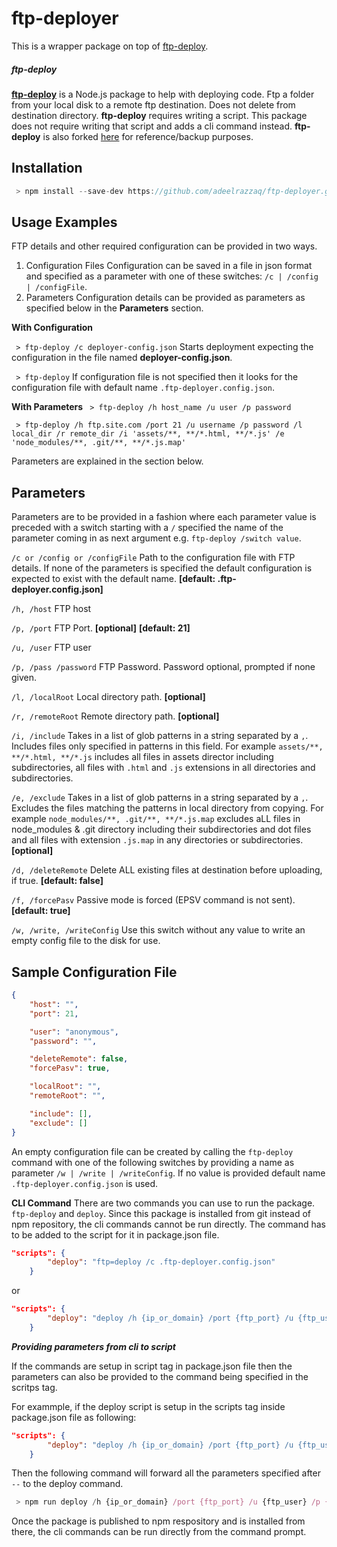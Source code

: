 # ftp-deployer
This is a wrapper package on top of [ftp-deploy](https://github.com/simonh1000/ftp-deploy).

##### ftp-deploy

**[ftp-deploy](https://github.com/simonh1000/ftp-deploy)** is a Node.js package to help with deploying code. Ftp a folder from your local disk to a remote ftp destination. Does not delete from destination directory.
**ftp-deploy** requires writing a script. This package does not require writing that script and adds a cli command instead.
**ftp-deploy** is also forked [here](https://github.com/adeelrazzaq/ftp-deploy) for reference/backup purposes.

## Installation

```js
 > npm install --save-dev https://github.com/adeelrazzaq/ftp-deployer.git
```

## Usage Examples
FTP details and other required configuration can be provided in two ways.
1. Configuration Files
Configuration can be saved in a file in json format and specified as a parameter with one of these switches: `/c | /config | /configFile`.
2. Parameters
Configuration details can be provided as parameters as specified below in the **Parameters** section.

**With Configuration**

` > ftp-deploy /c deployer-config.json`
Starts deployment expecting the configuration in the file named **deployer-config.json**.

` > ftp-deploy`
If configuration file is not specified then it looks for the configuration file with default name `.ftp-deployer.config.json`.

**With Parameters**
` > ftp-deploy /h host_name /u user /p password`

` > ftp-deploy /h ftp.site.com /port 21 /u username /p password /l local_dir /r remote_dir /i 'assets/**, **/*.html, **/*.js' /e 'node_modules/**, .git/**, **/*.js.map'`

Parameters are explained in the section below.


## Parameters

Parameters are to be provided in a fashion where each parameter value is preceded with a switch starting with a `/` specified the name of the parameter coming in as next argument e.g. `ftp-deploy /switch value`.

`/c or /config or /configFile`
Path to the configuration file with FTP details. If none of the parameters is specified the default configuration  is expected to exist with the default name.
**[default: .ftp-deployer.config.json]**

`/h, /host`
FTP host

`/p, /port`
FTP Port.
**[optional]** **[default: 21]**

`/u, /user`
FTP user

`/p, /pass /password`
FTP Password. Password optional, prompted if none given.

`/l, /localRoot`
Local directory path.
**[optional]**

`/r, /remoteRoot`
Remote directory path.
**[optional]**

`/i, /include`
Takes in a list of glob patterns in a string separated by a `,`. Includes files only specified in patterns in this field. For example `assets/**, **/*.html, **/*.js` includes all files in assets director including subdirectories, all files with `.html` and `.js` extensions in all directories and subdirectories.

`/e, /exclude`
Takes in a list of glob patterns in a string separated by a `,`. Excludes the files matching the patterns in local directory from copying. For example `node_modules/**, .git/**, **/*.js.map` excludes aLL files in node_modules & .git directory including their subdirectories and dot files and all files with extension `.js.map` in any directories or subdirectories.
**[optional]**

`/d, /deleteRemote`
Delete ALL existing files at destination before uploading, if true.
**[default: false]**

`/f, /forcePasv`
Passive mode is forced (EPSV command is not sent).
**[default: true]**

`/w, /write, /writeConfig`
Use this switch without any value to write an empty config file to the disk for use.

## Sample Configuration File

```json
{
    "host": "",
    "port": 21,

    "user": "anonymous",
    "password": "",

    "deleteRemote": false,
    "forcePasv": true,

    "localRoot": "",
    "remoteRoot": "",

    "include": [],
    "exclude": []
}
```
An empty configuration file can be created by calling the `ftp-deploy` command with one of the following switches by providing a name as parameter `/w | /write | /writeConfig`. If no value is provided default name `.ftp-deployer.config.json` is used.

**CLI Command**
There are two commands you can use to run the package. `ftp-deploy` and `deploy`.
Since this package is installed from git instead of npm repository, the cli commands cannot be run directly. The command has to be added to the script for it in package.json file.

```json
"scripts": {
        "deploy": "ftp=deploy /c .ftp-deployer.config.json"
    }
```

or

```json
"scripts": {
        "deploy": "deploy /h {ip_or_domain} /port {ftp_port} /u {ftp_user} /p {password} /l {local_path} /r {remote_path}"
    }
```

***Providing parameters from cli to script***

If the commands are setup in script tag in package.json file then the parameters can also be provided to  the command being specified in the scritps tag.

For exammple, if the deploy script is setup in the scripts tag inside package.json file as following:
```json
"scripts": {
        "deploy": "deploy /h {ip_or_domain} /port {ftp_port} /u {ftp_user} /p {password} /l {local_path} /r {remote_path}"
    }
```

Then the following command will forward all the parameters specified after `--` to the deploy command.

```js
 > npm run deploy /h {ip_or_domain} /port {ftp_port} /u {ftp_user} /p {password} /l {local_path} /r {remote_path}
```

Once the package is published to npm respository and is installed from there, the cli commands can be run directly from the command prompt.
